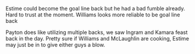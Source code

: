 Estime could become the goal line back but he had a bad fumble already. Hard to trust at the moment. Williams looks more reliable to be goal line back

Payton does like utilizing multiple backs, we saw Ingram and Kamara feast back in the day. Pretty sure if Williams and McLaughlin are cooking, Estime may just be in to give either guys a blow.
